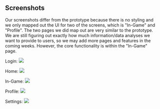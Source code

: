 ## Screenshots

Our screenshots differ from the prototype because there is no styling and we only mapped out the UI for two of the screens, which is "In-Game" and "Profile". The two pages we did map out are very similar to the prototype. We are still figuring out exactly how much information/data analyses we want to provide to users, so we may add more pages and features in the coming weeks. However, the core functionality is within the "In-Game" page.

Login:
![](https://i.imgur.com/fCQ7Rmz.png)

Home:
![](https://i.imgur.com/HH8dwLr.png)

In-Game:
![](https://i.imgur.com/16wzl9I.png)

Profile:
![](https://i.imgur.com/Rummlv0.png)

Settings:
![](https://i.imgur.com/dqORVuv.png)
